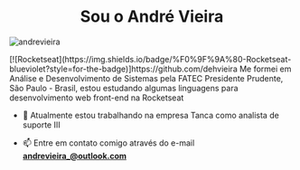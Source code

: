 <h1 align="center">Sou o André Vieira</h1>

<p align="left"> <img src="https://komarev.com/ghpvc/?username=dehvieira" alt="andrevieira" /> </p>

<p align="left">[![Rocketseat](https://img.shields.io/badge/%F0%9F%9A%80-Rocketseat-blueviolet?style=for-the-badge)]https://github.com/dehvieira
 Me formei em Análise e Desenvolvimento de Sistemas pela FATEC Presidente Prudente, São Paulo - Brasil, estou estudando algumas linguagens para desenvolvimento web front-end na Rocketseat
</p>

- 🔭 Atualmente estou trabalhando na empresa Tanca como analista de suporte III

- 📫 Entre em contato comigo através do e-mail **andrevieira_@outlook.com**
